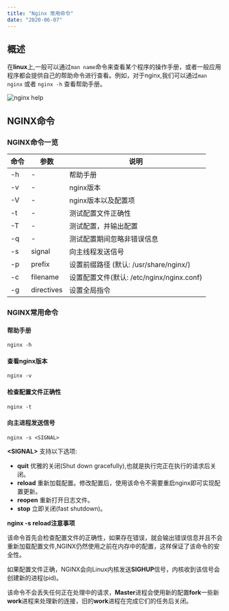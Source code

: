 ```yaml
---
title: "Nginx 常用命令"
date: "2020-06-07"
---
```


## 概述
在**linux**上,一般可以通过`man name`命令来查看某个程序的操作手册，或者一般应用程序都会提供自己的帮助命令进行查看。例如，对于nginx,我们可以通过`man nginx` 或者 `nginx -h` 查看帮助手册。

![nginx help](/home/liuguo/js_workspace/nextjs-blog/public/images/nginx/nginx-h.png)

## NGINX命令

### NGINX命令一览
| 命令 | 参数                               | 说明                                      |
|------|------------------------------------|-------------------------------------------|
|  -h  |                  -                 | 帮助手册                                  |
|  -v  |                  -                 | nginx版本                                 |
|  -V  |                  -                 | nginx版本以及配置项                       |
|  -t  |                  -                 | 测试配置文件正确性                        |
|  -T  |                  -                 | 测试配置，并输出配置                      |
|  -q  |                  -                 | 测试配置期间忽略非错误信息                |
|  -s  | signal | 向主线程发送信号                          |
|  -p  |               prefix               | 设置前缀路径 (默认: /usr/share/nginx/)    |
|  -c  |              filename              | 设置配置文件(默认: /etc/nginx/nginx.conf) |
|  -g  |             directives             | 设置全局指令                              |
### NGINX常用命令

#### 帮助手册
```shell 
nginx -h
```
#### 查看nginx版本
```shell 
nginx -v
```
#### 检查配置文件正确性
```shell
nginx -t
```
#### 向主进程发送信号
```shell
nginx -s <SIGNAL>
```
**<SIGNAL\>** 支持以下选项:
- **quit** 优雅的关闭(Shut down gracefully),也就是执行完正在执行的请求后关闭。
- **reload** 重新加载配置。修改配置后，使用该命令不需要重启nginx即可实现配置更新。
- **reopen** 重新打开日志文件。
- **stop** 立即关闭(fast shutdown)。

**nginx -s reload注意事项** 

该命令首先会检查配置文件的正确性，如果存在错误，就会输出错误信息并且不会重新加载配置文件,NGINX仍然使用之前在内存中的配置，这样保证了该命令的安全性。

如果配置文件正确，NGINX会向Linux内核发送**SIGHUP**信号，内核收到该信号会创建新的进程(pid)。

该命令不会丢失任何正在处理中的请求，**Master**进程会使用新的配置**fork**一些新**work**进程来处理新的连接，旧的**work**进程在完成它们的任务后关闭。

